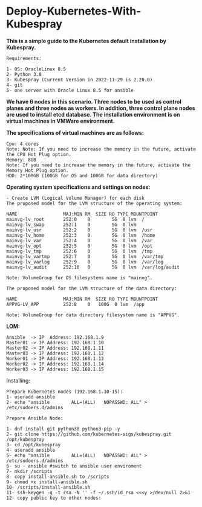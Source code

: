 # Deploy-Kubernetes-With-Kubespray
**This is a simple guide to the Kubernetes default installation by Kubespray.**
```
Requirements:

1- OS: OracleLinux 8.5
2- Python 3.8
3- Kubespray (Current Version in 2022-11-29 is 2.20.0)
4- git
5- one server with Oracle Linux 8.5 for ansible
```
**We have 6 nodes in this scenario. Three nodes to be used as control planes and three nodes as workers. In addition, three control plane nodes are used to install etcd database. The installation environment is on virtual machines in VMWare environment.**

**The specifications of virtual machines are as follows:**
```
Cpu: 4 cores
Note: Note: If you need to increase the memory in the future, activate the CPU Hot Plug option.
Memory: 8GB
Note: If you need to increase the memory in the future, activate the Memory Hot Plug option.
HDD: 2*100GB (100GB for OS and 100GB for data directory)
```
**Operating system specifications and settings on nodes:**
```
- Create LVM (Logical Volume Manager) for each disk
The proposed model for the LVM structure of the operating system:

NAME                 MAJ:MIN RM  SIZE RO TYPE MOUNTPOINT
mainvg-lv_root       252:0    0        5G  0 lvm  /
mainvg-lv_swap       252:1    0        5G  0 lvm  
mainvg-lv_usr        252:2    0        5G  0 lvm  /usr
mainvg-lv_home       252:3    0        5G  0 lvm  /home
mainvg-lv_var        252:4    0        5G  0 lvm  /var
mainvg-lv_opt        252:5    0        5G  0 lvm  /opt
mainvg-lv_tmp        252:6    0        5G  0 lvm  /tmp
mainvg-lv_vartmp     252:7    0        5G  0 lvm  /var/tmp
mainvg-lv_varlog     252:9    0        5G  0 lvm  /var/log
mainvg-lv_audit      252:10   0        5G  0 lvm  /var/log/audit

Note: VolumeGroup for OS filesystems name is "mainvg".

The proposed model for the LVM structure of the data directory:

NAME                 MAJ:MIN RM  SIZE RO TYPE MOUNTPOINT
APPVG-LV_APP         252:8    0   100G  0 lvm  /app

Note: VolumeGroup for data directory filesystem name is "APPVG".
```
**LOM:**
```
Ansible  -> IP  Address: 192.168.1.9
Master01 -> IP Address: 192.168.1.10
Master02 -> IP Address: 192.168.1.11
Master03 -> IP Address: 192.168.1.12
Worker01 -> IP Address: 192.168.1.13
Worker02 -> IP Address: 192.168.1.14
Worker03 -> IP Address: 192.168.1.15
```

Installing:
```
Prepare Kubernetes nodes (192.168.1.10-15):
1- useradd ansible
2- echo "ansible		ALL=(ALL)	NOPASSWD: ALL" > /etc/sudoers.d/admins

Prepare Ansible Node:

1- dnf install git python38 python3-pip -y
2- git clone https://github.com/kubernetes-sigs/kubespray.git /opt/kubespray
3- cd /opt/kubespray
4- useradd ansible
5- echo "ansible		ALL=(ALL)	NOPASSWD: ALL" > /etc/sudoers.d/admins
6- su - ansible #switch to ansible user enviroment
7- mkdir /scripts
8- copy install-ansible.sh to /scripts
9- chmod +x install-ansible.sh
10- /scripts/install-ansible.sh
11- ssh-keygen -q -t rsa -N '' -f ~/.ssh/id_rsa <<<y >/dev/null 2>&1
12- copy public key to other nodes:


